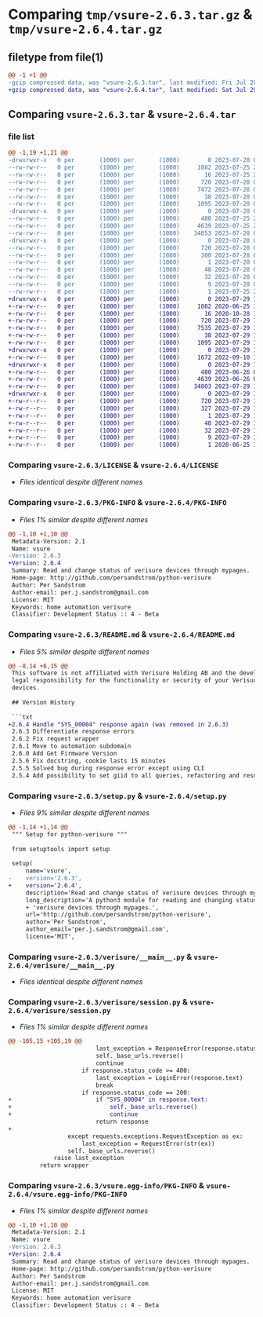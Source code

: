# Comparing `tmp/vsure-2.6.3.tar.gz` & `tmp/vsure-2.6.4.tar.gz`

## filetype from file(1)

```diff
@@ -1 +1 @@
-gzip compressed data, was "vsure-2.6.3.tar", last modified: Fri Jul 28 07:00:41 2023, max compression
+gzip compressed data, was "vsure-2.6.4.tar", last modified: Sat Jul 29 12:28:32 2023, max compression
```

## Comparing `vsure-2.6.3.tar` & `vsure-2.6.4.tar`

### file list

```diff
@@ -1,19 +1,21 @@
-drwxrwxr-x   0 per       (1000) per       (1000)        0 2023-07-28 07:00:41.123849 vsure-2.6.3/
--rw-rw-r--   0 per       (1000) per       (1000)     1082 2023-07-25 20:15:47.000000 vsure-2.6.3/LICENSE
--rw-rw-r--   0 per       (1000) per       (1000)       16 2023-07-25 20:15:47.000000 vsure-2.6.3/MANIFEST.in
--rw-rw-r--   0 per       (1000) per       (1000)      720 2023-07-28 07:00:41.123849 vsure-2.6.3/PKG-INFO
--rw-rw-r--   0 per       (1000) per       (1000)     7472 2023-07-28 07:00:28.000000 vsure-2.6.3/README.md
--rw-rw-r--   0 per       (1000) per       (1000)       38 2023-07-28 07:00:41.123849 vsure-2.6.3/setup.cfg
--rw-rw-r--   0 per       (1000) per       (1000)     1095 2023-07-28 07:00:28.000000 vsure-2.6.3/setup.py
-drwxrwxr-x   0 per       (1000) per       (1000)        0 2023-07-28 07:00:41.123849 vsure-2.6.3/verisure/
--rw-rw-r--   0 per       (1000) per       (1000)      480 2023-07-25 20:15:47.000000 vsure-2.6.3/verisure/__init__.py
--rw-rw-r--   0 per       (1000) per       (1000)     4639 2023-07-25 20:15:47.000000 vsure-2.6.3/verisure/__main__.py
--rw-rw-r--   0 per       (1000) per       (1000)    34653 2023-07-28 07:00:28.000000 vsure-2.6.3/verisure/session.py
-drwxrwxr-x   0 per       (1000) per       (1000)        0 2023-07-28 07:00:41.123849 vsure-2.6.3/vsure.egg-info/
--rw-rw-r--   0 per       (1000) per       (1000)      720 2023-07-28 07:00:41.000000 vsure-2.6.3/vsure.egg-info/PKG-INFO
--rw-rw-r--   0 per       (1000) per       (1000)      300 2023-07-28 07:00:41.000000 vsure-2.6.3/vsure.egg-info/SOURCES.txt
--rw-rw-r--   0 per       (1000) per       (1000)        1 2023-07-28 07:00:41.000000 vsure-2.6.3/vsure.egg-info/dependency_links.txt
--rw-rw-r--   0 per       (1000) per       (1000)       48 2023-07-28 07:00:41.000000 vsure-2.6.3/vsure.egg-info/entry_points.txt
--rw-rw-r--   0 per       (1000) per       (1000)       32 2023-07-28 07:00:41.000000 vsure-2.6.3/vsure.egg-info/requires.txt
--rw-rw-r--   0 per       (1000) per       (1000)        9 2023-07-28 07:00:41.000000 vsure-2.6.3/vsure.egg-info/top_level.txt
--rw-rw-r--   0 per       (1000) per       (1000)        1 2023-07-25 20:29:54.000000 vsure-2.6.3/vsure.egg-info/zip-safe
+drwxrwxr-x   0 per       (1000) per       (1000)        0 2023-07-29 12:28:32.223830 vsure-2.6.4/
+-rw-rw-r--   0 per       (1000) per       (1000)     1082 2020-06-25 19:31:35.000000 vsure-2.6.4/LICENSE
+-rw-rw-r--   0 per       (1000) per       (1000)       16 2020-10-28 18:46:19.000000 vsure-2.6.4/MANIFEST.in
+-rw-rw-r--   0 per       (1000) per       (1000)      720 2023-07-29 12:28:32.223830 vsure-2.6.4/PKG-INFO
+-rw-rw-r--   0 per       (1000) per       (1000)     7535 2023-07-29 12:24:19.000000 vsure-2.6.4/README.md
+-rw-rw-r--   0 per       (1000) per       (1000)       38 2023-07-29 12:28:32.227830 vsure-2.6.4/setup.cfg
+-rw-rw-r--   0 per       (1000) per       (1000)     1095 2023-07-29 12:22:19.000000 vsure-2.6.4/setup.py
+drwxrwxr-x   0 per       (1000) per       (1000)        0 2023-07-29 12:28:32.219830 vsure-2.6.4/test/
+-rw-rw-r--   0 per       (1000) per       (1000)     1672 2022-09-10 14:24:33.000000 vsure-2.6.4/test/test_base_url_func.py
+drwxrwxr-x   0 per       (1000) per       (1000)        0 2023-07-29 12:28:32.223830 vsure-2.6.4/verisure/
+-rw-rw-r--   0 per       (1000) per       (1000)      480 2023-06-26 08:14:45.000000 vsure-2.6.4/verisure/__init__.py
+-rw-rw-r--   0 per       (1000) per       (1000)     4639 2023-06-26 08:14:45.000000 vsure-2.6.4/verisure/__main__.py
+-rw-rw-r--   0 per       (1000) per       (1000)    34803 2023-07-29 12:21:58.000000 vsure-2.6.4/verisure/session.py
+drwxrwxr-x   0 per       (1000) per       (1000)        0 2023-07-29 12:28:32.223830 vsure-2.6.4/vsure.egg-info/
+-rw-r--r--   0 per       (1000) per       (1000)      720 2023-07-29 12:28:32.000000 vsure-2.6.4/vsure.egg-info/PKG-INFO
+-rw-r--r--   0 per       (1000) per       (1000)      327 2023-07-29 12:28:32.000000 vsure-2.6.4/vsure.egg-info/SOURCES.txt
+-rw-r--r--   0 per       (1000) per       (1000)        1 2023-07-29 12:28:32.000000 vsure-2.6.4/vsure.egg-info/dependency_links.txt
+-rw-r--r--   0 per       (1000) per       (1000)       48 2023-07-29 12:28:32.000000 vsure-2.6.4/vsure.egg-info/entry_points.txt
+-rw-r--r--   0 per       (1000) per       (1000)       32 2023-07-29 12:28:32.000000 vsure-2.6.4/vsure.egg-info/requires.txt
+-rw-r--r--   0 per       (1000) per       (1000)        9 2023-07-29 12:28:32.000000 vsure-2.6.4/vsure.egg-info/top_level.txt
+-rw-r--r--   0 per       (1000) per       (1000)        1 2020-06-25 19:36:24.000000 vsure-2.6.4/vsure.egg-info/zip-safe
```

### Comparing `vsure-2.6.3/LICENSE` & `vsure-2.6.4/LICENSE`

 * *Files identical despite different names*

### Comparing `vsure-2.6.3/PKG-INFO` & `vsure-2.6.4/PKG-INFO`

 * *Files 1% similar despite different names*

```diff
@@ -1,10 +1,10 @@
 Metadata-Version: 2.1
 Name: vsure
-Version: 2.6.3
+Version: 2.6.4
 Summary: Read and change status of verisure devices through mypages.
 Home-page: http://github.com/persandstrom/python-verisure
 Author: Per Sandstrom
 Author-email: per.j.sandstrom@gmail.com
 License: MIT
 Keywords: home automation verisure
 Classifier: Development Status :: 4 - Beta
```

### Comparing `vsure-2.6.3/README.md` & `vsure-2.6.4/README.md`

 * *Files 5% similar despite different names*

```diff
@@ -8,14 +8,15 @@
 This software is not affiliated with Verisure Holding AB and the developers take no
 legal responsibility for the functionality or security of your Verisure Alarms and
 devices.
 
 ## Version History
 
 ```txt
+2.6.4 Handle "SYS_00004" response again (was removed in 2.6.3)
 2.6.3 Differentiate response errors
 2.6.2 Fix request wrapper
 2.6.1 Move to automation subdomain
 2.6.0 Add Get Firmware Version
 2.5.6 Fix docstring, cookie lasts 15 minutes
 2.5.5 Solved bug during response error except using CLI
 2.5.4 Add possibility to set giid to all queries, refactoring and resolve lint warnings
```

### Comparing `vsure-2.6.3/setup.py` & `vsure-2.6.4/setup.py`

 * *Files 9% similar despite different names*

```diff
@@ -1,14 +1,14 @@
 """ Setup for python-verisure """
 
 from setuptools import setup
 
 setup(
     name='vsure',
-    version='2.6.3',
+    version='2.6.4',
     description='Read and change status of verisure devices through mypages.',
     long_description='A python3 module for reading and changing status of '
     + 'verisure devices through mypages.',
     url='http://github.com/persandstrom/python-verisure',
     author='Per Sandstrom',
     author_email='per.j.sandstrom@gmail.com',
     license='MIT',
```

### Comparing `vsure-2.6.3/verisure/__main__.py` & `vsure-2.6.4/verisure/__main__.py`

 * *Files identical despite different names*

### Comparing `vsure-2.6.3/verisure/session.py` & `vsure-2.6.4/verisure/session.py`

 * *Files 1% similar despite different names*

```diff
@@ -105,15 +105,19 @@
                         last_exception = ResponseError(response.status_code, response.text)
                         self._base_urls.reverse()
                         continue
                     if response.status_code >= 400:
                         last_exception = LoginError(response.text)
                         break
                     if response.status_code == 200:
+                        if "SYS_00004" in response.text:
+                            self._base_urls.reverse()
+                            continue
                         return response
+ 
                 except requests.exceptions.RequestException as ex:
                     last_exception = RequestError(str(ex))
                 self._base_urls.reverse()
             raise last_exception
         return wrapper
```

### Comparing `vsure-2.6.3/vsure.egg-info/PKG-INFO` & `vsure-2.6.4/vsure.egg-info/PKG-INFO`

 * *Files 1% similar despite different names*

```diff
@@ -1,10 +1,10 @@
 Metadata-Version: 2.1
 Name: vsure
-Version: 2.6.3
+Version: 2.6.4
 Summary: Read and change status of verisure devices through mypages.
 Home-page: http://github.com/persandstrom/python-verisure
 Author: Per Sandstrom
 Author-email: per.j.sandstrom@gmail.com
 License: MIT
 Keywords: home automation verisure
 Classifier: Development Status :: 4 - Beta
```

